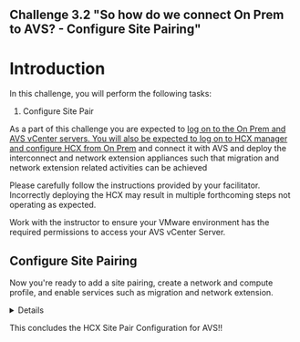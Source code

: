 Challenge 3.2
"So how do we connect On Prem to AVS? - Configure Site Pairing"
---

# Introduction

In this challenge, you will perform the following tasks:

1.	Configure Site Pair

As a part of this challenge you are expected to <u>log on to the On Prem and AVS vCenter servers. You will also be expected to log on to HCX manager and configure HCX from On Prem</u> and connect it with AVS and deploy the interconnect and network extension appliances such that migration and network extension related activities can be achieved 

Please carefully follow the instructions provided by your facilitator. Incorrectly deploying the HCX may result in multiple forthcoming steps not operating as expected.

Work with the instructor to ensure your VMware environment has the required permissions to access your AVS vCenter Server.

## Configure Site Pairing

Now you're ready to add a site pairing, create a network and compute profile, and enable services such as migration and network extension.

<details>

## Add a site pairing
You can connect or pair the VMware HCX Cloud Manager in AVS with the VMware HCX Connector in your On-Prem datacenter.

1.	Sign in to your on-premises vCenter, and under Home, select HCX.

2.	Under Infrastructure, select Site Pairing, and then select the Connect To Remote Site option (in the middle of the screen).

 ![](/Images/HCX/HCX_image15.png)

3.	Enter the Azure VMware Solution HCX Cloud Manager URL or IP address, username and password to initiate the site pairing. Use the "Credentials&IP" doc for the same

 ![](/Images/HCX/HCX_image16.png)

 ### Note

To successfully establish a site pair:
Your VMware HCX Connector must be able to route to your HCX Cloud Manager IP over port 443.

You'll see a screen showing that your VMware HCX Cloud Manager in Azure VMware Solution and your on-premises VMware HCX Connector are connected (paired).

![](/Images/HCX/HCX_image17.png)

</details>

This concludes the HCX Site Pair Configuration for AVS!!
